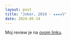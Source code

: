 ```yaml
---
layout: post
title: "Joker, 2019 - ★★★★½"
date: 2024-05-14
---
```


Moj review je na [ovom linku](https://letterboxd.com/pavlesap/film/joker-2019/1/).
